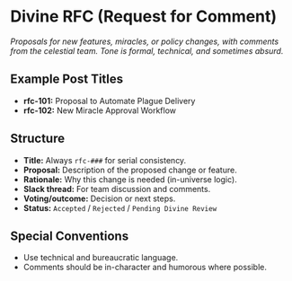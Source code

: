 # Divine RFC (Request for Comment)

*Proposals for new features, miracles, or policy changes, with comments from the celestial team. Tone is formal, technical, and sometimes absurd.*

## Example Post Titles
- **rfc-101:** Proposal to Automate Plague Delivery
- **rfc-102:** New Miracle Approval Workflow

## Structure
- **Title:** Always `rfc-###` for serial consistency.
- **Proposal:** Description of the proposed change or feature.
- **Rationale:** Why this change is needed (in-universe logic).
- **Slack thread:** For team discussion and comments.
- **Voting/outcome:** Decision or next steps.
- **Status:** `Accepted` / `Rejected` / `Pending Divine Review`

## Special Conventions
- Use technical and bureaucratic language.
- Comments should be in-character and humorous where possible.
